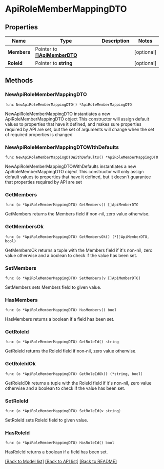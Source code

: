 # ApiRoleMemberMappingDTO

## Properties

Name | Type | Description | Notes
------------ | ------------- | ------------- | -------------
**Members** | Pointer to [**[]ApiMemberDTO**](ApiMemberDTO.md) |  | [optional] 
**RoleId** | Pointer to **string** |  | [optional] 

## Methods

### NewApiRoleMemberMappingDTO

`func NewApiRoleMemberMappingDTO() *ApiRoleMemberMappingDTO`

NewApiRoleMemberMappingDTO instantiates a new ApiRoleMemberMappingDTO object
This constructor will assign default values to properties that have it defined,
and makes sure properties required by API are set, but the set of arguments
will change when the set of required properties is changed

### NewApiRoleMemberMappingDTOWithDefaults

`func NewApiRoleMemberMappingDTOWithDefaults() *ApiRoleMemberMappingDTO`

NewApiRoleMemberMappingDTOWithDefaults instantiates a new ApiRoleMemberMappingDTO object
This constructor will only assign default values to properties that have it defined,
but it doesn't guarantee that properties required by API are set

### GetMembers

`func (o *ApiRoleMemberMappingDTO) GetMembers() []ApiMemberDTO`

GetMembers returns the Members field if non-nil, zero value otherwise.

### GetMembersOk

`func (o *ApiRoleMemberMappingDTO) GetMembersOk() (*[]ApiMemberDTO, bool)`

GetMembersOk returns a tuple with the Members field if it's non-nil, zero value otherwise
and a boolean to check if the value has been set.

### SetMembers

`func (o *ApiRoleMemberMappingDTO) SetMembers(v []ApiMemberDTO)`

SetMembers sets Members field to given value.

### HasMembers

`func (o *ApiRoleMemberMappingDTO) HasMembers() bool`

HasMembers returns a boolean if a field has been set.

### GetRoleId

`func (o *ApiRoleMemberMappingDTO) GetRoleId() string`

GetRoleId returns the RoleId field if non-nil, zero value otherwise.

### GetRoleIdOk

`func (o *ApiRoleMemberMappingDTO) GetRoleIdOk() (*string, bool)`

GetRoleIdOk returns a tuple with the RoleId field if it's non-nil, zero value otherwise
and a boolean to check if the value has been set.

### SetRoleId

`func (o *ApiRoleMemberMappingDTO) SetRoleId(v string)`

SetRoleId sets RoleId field to given value.

### HasRoleId

`func (o *ApiRoleMemberMappingDTO) HasRoleId() bool`

HasRoleId returns a boolean if a field has been set.


[[Back to Model list]](../README.md#documentation-for-models) [[Back to API list]](../README.md#documentation-for-api-endpoints) [[Back to README]](../README.md)


